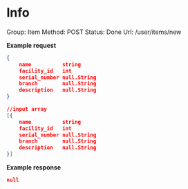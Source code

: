 # Info

Group: Item
Method: POST
Status: Done
Url:  /user/items/new

**Example request**

```json
{
	name          string      
	facility_id   int         
	serial_number null.String 
	branch        null.String 
	description   null.String 
}

//input array
[{
	name          string      
	facility_id   int         
	serial_number null.String 
	branch        null.String 
	description   null.String 
}]
```

**Example response**

```json
null
```